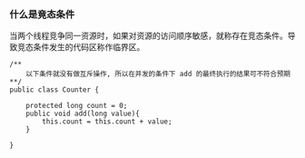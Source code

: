 ### 什么是竟态条件

当两个线程竞争同一资源时，如果对资源的访问顺序敏感，就称存在竞态条件。导致竞态条件发生的代码区称作临界区。

```
/**
    以下条件就没有做互斥操作, 所以在并发的条件下 add 的最终执行的结果可不符合预期
**/
public class Counter {

    protected long count = 0;
    public void add(long value){
        this.count = this.count + value;  
    }

}
```
